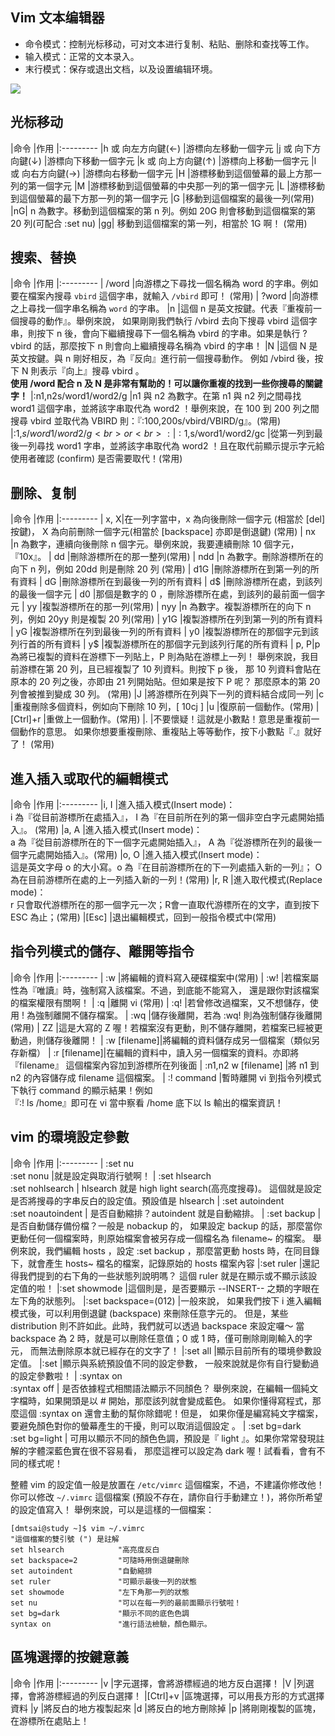 ## Vim 文本编辑器

 * 命令模式：控制光标移动，可对文本进行复制、粘贴、删除和查找等工作。
 * 输入模式：正常的文本录入。
 * 末行模式：保存或退出文档，以及设置编辑环境。

![](https://pikachu666.oss-cn-hongkong.aliyuncs.com/images/40c910f5-1fe3-4740-aac6-6177383b7307.png)



## 光标移动

|命令	|作用
|:---------
|h 或 向左方向鍵(←)	|游標向左移動一個字元
|j 或 向下方向鍵(↓)	|游標向下移動一個字元
|k 或 向上方向鍵(↑)	|游標向上移動一個字元
|l 或 向右方向鍵(→)	|游標向右移動一個字元
|H	|游標移動到這個螢幕的最上方那一列的第一個字元
|M	|游標移動到這個螢幕的中央那一列的第一個字元
|L	|游標移動到這個螢幕的最下方那一列的第一個字元
|G	|移動到這個檔案的最後一列(常用)
|nG|	n 為數字。移動到這個檔案的第 n 列。例如 20G 則會移動到這個檔案的第 20 列(可配合 :set nu)
|gg|	移動到這個檔案的第一列，相當於 1G 啊！ (常用)

## 搜索、替换
|命令	|作用
|:---------
| /word	|向游標之下尋找一個名稱為 word 的字串。例如要在檔案內搜尋 `vbird` 這個字串，就輸入 `/vbird` 即可！ (常用)
| ?word	|向游標之上尋找一個字串名稱為 `word` 的字串。
|n	|這個 n 是英文按鍵。代表『重複前一個搜尋的動作』。舉例來說， 如果剛剛我們執行 /vbird 去向下搜尋 vbird 這個字串，則按下 n 後，會向下繼續搜尋下一個名稱為 vbird 的字串。如果是執行 ?vbird 的話，那麼按下 n 則會向上繼續搜尋名稱為 vbird 的字串！
|N	|這個 N 是英文按鍵。與 n 剛好相反，為『反向』進行前一個搜尋動作。 例如 /vbird 後，按下 N 則表示『向上』搜尋 vbird 。 <br/>**使用 /word 配合 n 及 N 是非常有幫助的！可以讓你重複的找到一些你搜尋的關鍵字！**
|:n1,n2s/word1/word2/g	|n1 與 n2 為數字。在第 n1 與 n2 列之間尋找 word1 這個字串，並將該字串取代為 word2 ！舉例來說，在 100 到 200 列之間搜尋 vbird 並取代為 VBIRD 則：『:100,200s/vbird/VBIRD/g』。(常用)
|:1,$s/word1/word2/g <br>or<br> :%s/word1/word2/g	|從第一列到最後一列尋找 word1 字串，並將該字串取代為 word2 ！(常用)
|:1,$s/word1/word2/gc	|從第一列到最後一列尋找 word1 字串，並將該字串取代為 word2 ！且在取代前顯示提示字元給使用者確認 (confirm) 是否需要取代！(常用)


## 删除、复制
|命令	|作用
|:---------
| x, X|在一列字當中，x 為向後刪除一個字元 (相當於 [del] 按鍵)， X 為向前刪除一個字元(相當於 [backspace] 亦即是倒退鍵) (常用)
| nx	|n 為數字，連續向後刪除 n 個字元。舉例來說，我要連續刪除 10 個字元， 『10x』。
| dd	|刪除游標所在的那一整列(常用)
| ndd	|n 為數字。刪除游標所在的向下 n 列，例如 20dd 則是刪除 20 列 (常用)
| d1G	|刪除游標所在到第一列的所有資料
| dG	|刪除游標所在到最後一列的所有資料
| d$	|刪除游標所在處，到該列的最後一個字元
| d0	|那個是數字的 0 ，刪除游標所在處，到該列的最前面一個字元
| yy	|複製游標所在的那一列(常用)
| nyy	|n 為數字。複製游標所在的向下 n 列，例如 20yy 則是複製 20 列(常用)
| y1G	|複製游標所在列到第一列的所有資料
| yG	|複製游標所在列到最後一列的所有資料
| y0	|複製游標所在的那個字元到該列行首的所有資料
| y$	|複製游標所在的那個字元到該列行尾的所有資料
| p, P|p 為將已複製的資料在游標下一列貼上，P 則為貼在游標上一列！ 舉例來說，我目前游標在第 20 列，且已經複製了 10 列資料。則按下 p 後， 那 10 列資料會貼在原本的 20 列之後，亦即由 21 列開始貼。但如果是按下 P 呢？ 那麼原本的第 20 列會被推到變成 30 列。 (常用)
|J	|將游標所在列與下一列的資料結合成同一列
|c	|重複刪除多個資料，例如向下刪除 10 列，[ 10cj ]
|u	|復原前一個動作。(常用)
|[Ctrl]+r	|重做上一個動作。(常用)
|.	|不要懷疑！這就是小數點！意思是重複前一個動作的意思。 如果你想要重複刪除、重複貼上等等動作，按下小數點『.』就好了！ (常用)


## 進入插入或取代的編輯模式

|命令	|作用
|:---------
|i, I	|進入插入模式(Insert mode)：<br/> i 為『從目前游標所在處插入』， I 為『在目前所在列的第一個非空白字元處開始插入』。 (常用)
|a, A	|進入插入模式(Insert mode)：<br/> a 為『從目前游標所在的下一個字元處開始插入』， A 為『從游標所在列的最後一個字元處開始插入』。(常用)
|o, O	|進入插入模式(Insert mode)：<br/> 這是英文字母 o 的大小寫。o 為『在目前游標所在的下一列處插入新的一列』； O 為在目前游標所在處的上一列插入新的一列！(常用)
|r, R	|進入取代模式(Replace mode)：<br/>r 只會取代游標所在的那一個字元一次；R會一直取代游標所在的文字，直到按下 ESC 為止；(常用)
|[Esc]	|退出編輯模式，回到一般指令模式中(常用)

## 指令列模式的儲存、離開等指令
|命令	|作用
|:---------
| :w	|將編輯的資料寫入硬碟檔案中(常用)
| :w!	|若檔案屬性為『唯讀』時，強制寫入該檔案。不過，到底能不能寫入， 還是跟你對該檔案的檔案權限有關啊！
| :q	|離開 vi (常用)
| :q!	|若曾修改過檔案，又不想儲存，使用 ! 為強制離開不儲存檔案。
| :wq	|儲存後離開，若為 :wq! 則為強制儲存後離開 (常用)
| ZZ	|這是大寫的 Z 喔！若檔案沒有更動，則不儲存離開，若檔案已經被更動過，則儲存後離開！
| :w [filename]|將編輯的資料儲存成另一個檔案（類似另存新檔）
| :r [filename]|在編輯的資料中，讀入另一個檔案的資料。亦即將 『filename』 這個檔案內容加到游標所在列後面
| :n1,n2 w [filename]	|將 n1 到 n2 的內容儲存成 filename 這個檔案。
| :! command	|暫時離開 vi 到指令列模式下執行 command 的顯示結果！例如<br/>『:! ls /home』即可在 vi 當中察看 /home 底下以 ls 輸出的檔案資訊！

## vim 的環境設定參數
|命令	|作用
|:---------
| :set nu <br> :set nonu |就是設定與取消行號啊！
| :set hlsearch <br> :set nohlsearch | hlsearch 就是 high light search(高亮度搜尋)。 這個就是設定是否將搜尋的字串反白的設定值。預設值是 hlsearch
| :set autoindent <br> :set noautoindent | 是否自動縮排？autoindent 就是自動縮排。
| :set backup | 是否自動儲存備份檔？一般是 nobackup 的， 如果設定 backup 的話，那麼當你更動任何一個檔案時，則原始檔案會被另存成一個檔名為 filename~ 的檔案。 舉例來說，我們編輯 hosts ，設定 :set backup ，那麼當更動 hosts 時，在同目錄下，就會產生 hosts~ 檔名的檔案，記錄原始的 hosts 檔案內容
|:set ruler	|還記得我們提到的右下角的一些狀態列說明嗎？ 這個 ruler 就是在顯示或不顯示該設定值的啦！
|:set showmode	|這個則是，是否要顯示 --INSERT-- 之類的字眼在左下角的狀態列。
|:set backspace=(012)	|一般來說， 如果我們按下 i 進入編輯模式後，可以利用倒退鍵 (backspace) 來刪除任意字元的。 但是，某些 distribution 則不許如此。此時，我們就可以透過 backspace 來設定囉～ 當 backspace 為 2 時，就是可以刪除任意值；0 或 1 時，僅可刪除剛剛輸入的字元， 而無法刪除原本就已經存在的文字了！
|:set all	|顯示目前所有的環境參數設定值。
|:set	|顯示與系統預設值不同的設定參數， 一般來說就是你有自行變動過的設定參數啦！
| :syntax on <br> :syntax off | 是否依據程式相關語法顯示不同顏色？ 舉例來說，在編輯一個純文字檔時，如果開頭是以 # 開始，那麼該列就會變成藍色。 如果你懂得寫程式，那麼這個 :syntax on 還會主動的幫你除錯呢！但是， 如果你僅是編寫純文字檔案，要避免顏色對你的螢幕產生的干擾，則可以取消這個設定 。
| :set bg=dark <br> :set bg=light | 可用以顯示不同的顏色色調，預設是『 light 』。如果你常常發現註解的字體深藍色實在很不容易看， 那麼這裡可以設定為 dark 喔！試看看，會有不同的樣式呢！

整體 vim 的設定值一般是放置在 `/etc/vimrc` 這個檔案，不過，不建議你修改他！ 你可以修改 `~/.vimrc` 這個檔案 (預設不存在，請你自行手動建立！)，將你所希望的設定值寫入！ 舉例來說，可以是這樣的一個檔案：

```
[dmtsai@study ~]$ vim ~/.vimrc
"這個檔案的雙引號 (") 是註解
set hlsearch            "高亮度反白
set backspace=2         "可隨時用倒退鍵刪除
set autoindent          "自動縮排
set ruler               "可顯示最後一列的狀態
set showmode            "左下角那一列的狀態
set nu                  "可以在每一列的最前面顯示行號啦！
set bg=dark             "顯示不同的底色色調
syntax on               "進行語法檢驗，顏色顯示。
```


## 區塊選擇的按鍵意義
|命令	|作用
|:---------
|v	|字元選擇，會將游標經過的地方反白選擇！
|V	|列選擇，會將游標經過的列反白選擇！
|[Ctrl]+v	|區塊選擇，可以用長方形的方式選擇資料
|y	|將反白的地方複製起來
|d	|將反白的地方刪除掉
|p	|將剛剛複製的區塊，在游標所在處貼上！